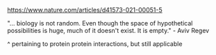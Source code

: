 https://www.nature.com/articles/d41573-021-00051-5

"... biology is not random. Even though the space of hypothetical possibilities is huge, much of it doesn't exist. It is empty." - Aviv Regev

^ pertaining to protein protein interactions, but still applicable